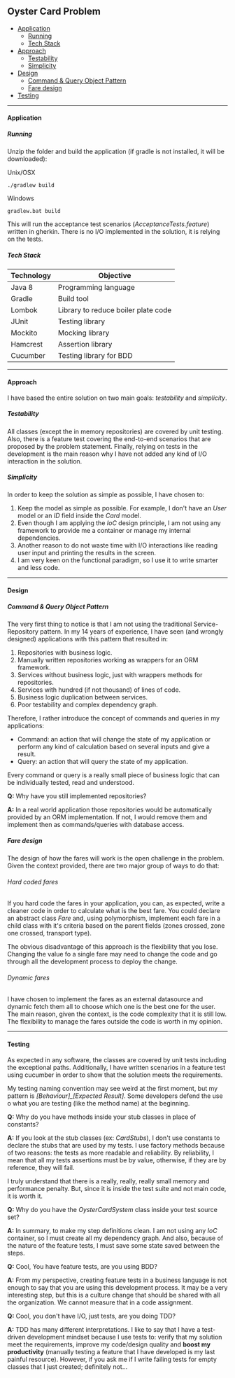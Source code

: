 ## Oyster Card Problem

 - [Application](#application)
    - [Running](#running) 
    - [Tech Stack](#techstack)
 - [Approach](#approach)
    - [Testability](#testability)
    - [Simplicity](#simplicity)
 - [Design](#design)
    - [Command & Query Object Pattern](#copattern)
    - [Fare design](#fare)
  - [Testing](#testing)

-----
#### Application <a name="application" />

##### Running <a name="running" />

Unzip the folder and build the application (if gradle is not installed, it will be downloaded):

Unix/OSX

`./gradlew build`

Windows

`gradlew.bat build`

This will run the acceptance test scenarios (*AcceptanceTests.feature*) written in gherkin. There is no I/O implemented in the solution, it is relying on the tests. 

##### Tech Stack <a name="techstack" />

|Technology			| Objective				|
|-------------------|-----------------------|
|Java 8				| Programming language	|
|Gradle				| Build tool 			|
|Lombok				| Library to reduce boiler plate code |
|JUnit				| Testing library |
|Mockito			| Mocking library |
|Hamcrest			| Assertion library|
|Cucumber			| Testing library for BDD |

---------

#### Approach <a name="approach" />

I have based the entire solution on two main goals: *testability* and *simplicity*.

##### Testability <a name="testability" />

All classes (except the in memory repositories) are covered by unit testing. Also, there is a feature test covering the end-to-end scenarios that are proposed by the problem statement. Finally, relying on tests in the development is the main reason why I have not added any kind of I/O interaction in the solution.

##### Simplicity <a name="simplicity" />

In order to keep the solution as simple as possible, I have chosen to:

1. Keep the model as simple as possible. For example, I don't have an *User* model or an *ID* field inside the *Card* model.
2. Even though I am applying the *IoC* design principle, I am not using any framework to provide me a container or manage my internal dependencies.
3. Another reason to do not waste time with I/O interactions like reading user input and printing the results in the screen. 
4. I am very keen on the functional paradigm, so I use it to write smarter and less code.

---------

#### Design <a name="design" />

##### Command & Query Object Pattern <a name="copattern" />

The very first thing to notice is that I am not using the traditional Service-Repository pattern. In my 14 years of experience, I have seen (and wrongly designed) applications with this pattern that resulted in:

1. Repositories with business logic.
2. Manually written repositories working as wrappers for an ORM framework.
3. Services without business logic, just with wrappers methods for repositories.
4. Services with hundred (if not thousand) of lines of code.
5. Business logic duplication between services.
6. Poor testability and complex dependency graph.

Therefore, I rather introduce the concept of commands and queries in my applications:

- Command: an action that will change the state of my application or perform any kind of calculation based on several inputs and give a result.
- Query: an action that will query the state of my application.

Every command or query is a really small piece of business logic that can be individually tested, read and understood.

**Q:** Why have you still implemented repositories?

**A:** In a real world application those repositories would be automatically provided by an ORM implementation. If not, I would remove them and implement then as commands/queries with database access.

##### Fare design <a name="fare" />

The design of how the fares will work is the open challenge in the problem. Given the context provided, there are two major group of ways to do that:

###### Hard coded fares

If you hard code the fares in your application, you can, as expected, write a cleaner code in order to calculate what is the best fare. You could declare an abstract class *Fare* and, using polymorphism, implement each fare in a child class with it's criteria based on the parent fields (zones crossed, zone one crossed, transport type).

The obvious disadvantage of this approach is the flexibility that you lose. Changing the value fo a single fare may need to change the code and go through all the development process to deploy the change.

###### Dynamic fares

I have chosen to implement the fares as an external datasource and dynamic fetch them all to choose which one is the best one for the user. The main reason, given the context, is the code complexity that it is still low. The flexibility to manage the fares outside the code is worth in my opinion.

---------

#### Testing <a name="testing" />

As expected in any software, the classes are covered by unit tests including the exceptional paths. Additionally, I have written scenarios in a feature test using cucumber in order to show that the solution meets the requirements.

My testing naming convention may see weird at the first moment, but my pattern is *[Behaviour]_[Expected Result]*. Some developers defend the use o what you are testing (like the method name) at the beginning.

**Q:** Why do you have methods inside your stub classes in place of constants?

**A:** If you look at the stub classes (ex: *CardStubs*), I don't use constants to declare the stubs that are used by my tests. I use factory methods because of two reasons: the tests as more readable and reliability. By reliability, I mean that all my tests assertions must be by value, otherwise, if they are by reference, they will fail. 

I truly understand that there is a really, really, really small memory and performance penalty. But, since it is inside the test suite and not main code, it is worth it.

**Q:** Why do you have the *OysterCardSystem* class inside your test source set?

**A:** In summary, to make my step definitions clean. I am not using any *IoC* container, so I must create all my dependency graph. And also, because of the nature of the feature tests, I must save some state saved between the steps.

**Q:** Cool, You have feature tests, are you using BDD?

**A:** From my perspective, creating feature tests in a business language is not enough to say that you are using this development process. It may be a very interesting step, but this is a culture change that should be shared with all the organization. We cannot measure that in a code assignment. 

**Q:** Cool, you don't have I/O, just tests, are you doing TDD?

**A:** TDD has many different interpretations. I like to say that I have a test-driven development mindset because I use tests to: verify that my solution meet the requirements, improve my code/design quality and **boost my productivity** (manually testing a feature that I have developed is my last painful resource). However, if you ask me if I write failing tests for empty classes that I just created; definitely not...














